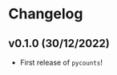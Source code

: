 # Changelog

<!--next-version-placeholder-->

## v0.1.0 (30/12/2022)

- First release of `pycounts`!